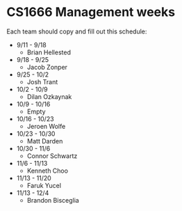 # CS1666 Management weeks

Each team should copy and fill out this schedule:

* 9/11 - 9/18
	* Brian Hellested
* 9/18 - 9/25
	* Jacob Zonper
* 9/25 - 10/2
	* Josh Trant
* 10/2 - 10/9
	* Dilan Ozkaynak
* 10/9 - 10/16
	* Empty
* 10/16 - 10/23
	* Jeroen Wolfe
* 10/23 - 10/30
	* Matt Darden
* 10/30 - 11/6
	* Connor Schwartz
* 11/6 - 11/13
	* Kenneth Choo
* 11/13 - 11/20
	* Faruk Yucel
* 11/13 - 12/4
	* Brandon Bisceglia	
